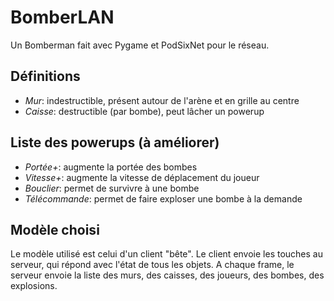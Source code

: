 # BomberLAN
Un Bomberman fait avec Pygame et PodSixNet pour le réseau.

## Définitions
- *Mur*: indestructible, présent autour de l'arène et en grille au centre
- *Caisse*: destructible (par bombe), peut lâcher un powerup

## Liste des powerups (à améliorer)
- *Portée+*: augmente la portée des bombes
- *Vitesse+*: augmente la vitesse de déplacement du joueur
- *Bouclier*: permet de survivre à une bombe
- *Télécommande*: permet de faire exploser une bombe à la demande

## Modèle choisi
Le modèle utilisé est celui d'un client "bête". Le client envoie les touches au serveur, qui répond avec l'état de tous les objets.
A chaque frame, le serveur envoie la liste des murs, des caisses, des joueurs, des bombes, des explosions.
